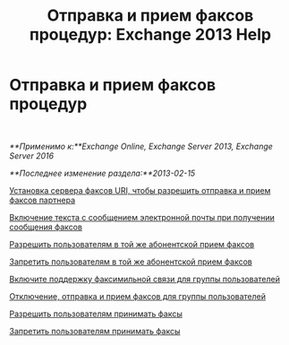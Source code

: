 ﻿---
title: 'Отправка и прием факсов процедур: Exchange 2013 Help'
TOCTitle: Отправка и прием факсов процедур
ms:assetid: 6732a834-c9d2-4757-8ad9-44aeff6be9f7
ms:mtpsurl: https://technet.microsoft.com/ru-ru/library/JJ938010(v=EXCHG.150)
ms:contentKeyID: 52059190
ms.date: 05/22/2018
mtps_version: v=EXCHG.150
ms.translationtype: MT
---

# Отправка и прием факсов процедур

 

_**Применимо к:**Exchange Online, Exchange Server 2013, Exchange Server 2016_

_**Последнее изменение раздела:**2013-02-15_

[Установка сервера факсов URI, чтобы разрешить отправка и прием факсов партнера](set-the-partner-fax-server-uri-to-allow-faxing-exchange-2013-help.md)

[Включение текста с сообщением электронной почты при получении сообщения факсов](include-text-with-the-email-message-sent-when-a-fax-message-is-received-exchange-2013-help.md)

[Разрешить пользователям в той же абонентской прием факсов](allow-users-in-the-same-dial-plan-to-receive-faxes-exchange-2013-help.md)

[Запретить пользователям в той же абонентской прием факсов](prevent-users-in-the-same-dial-plan-from-receiving-faxes-exchange-2013-help.md)

[Включите поддержку факсимильной связи для группы пользователей](enable-faxing-for-a-group-of-users-exchange-2013-help.md)

[Отключение, отправка и прием факсов для группы пользователей](disable-faxing-for-a-group-of-users-exchange-2013-help.md)

[Разрешить пользователям принимать факсы](enable-a-user-to-receive-faxes-exchange-2013-help.md)

[Запретить пользователям принимать факсы](prevent-a-user-from-receiving-faxes-exchange-2013-help.md)

